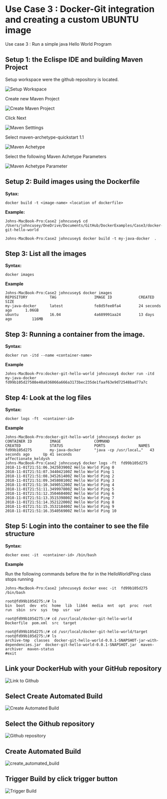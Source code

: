 #  Use Case 3 : Docker-Git integration and creating a custom UBUNTU image

Use case 3 : Run a simple java Hello World Program


## Setup 1: the Eclispe IDE and building Maven Project    

Setup workspace were the github repository is located.   

![Setup Workspace](https://github.com/cusey/ImageForWiki/blob/master/DockerExamples/Case3/Eclipse_workspace.png)

Create new Maven Project     

![Create Maven Project](https://github.com/cusey/ImageForWiki/blob/master/DockerExamples/Case3/Eclipse_create_maven.png)   

Click Next  

![Maven Setttings](https://github.com/cusey/ImageForWiki/blob/master/DockerExamples/Case3/Eclipse_maven_setting.png)   

Select maven-archetype-quickstart 1.1   

![Maven Achetype](https://github.com/cusey/ImageForWiki/blob/master/DockerExamples/Case3/Eclispe_maven_achetype.png)    

Select the following Maven Achetype Parameters    

![Maven Achetype Parameter](https://github.com/cusey/ImageForWiki/blob/master/DockerExamples/Case3/Eclipse_maven_archetype_para.png)

## Setup 2: Build images using the Dockerfile

**Sytax:** 
```
docker build -t <image-name> <location of dockerfile>
```
**Example:**

```
Johns-MacBook-Pro:Case2 johncusey$ cd /Users/johncusey/OneDrive/Documents/GitHub/DockerExamples/Case3/docker-git-hello-world

Johns-MacBook-Pro:Case2 johncusey$ docker build -t my-java-docker  .

```   

## Step 3: List all the images
**Syntax:**   

```
docker images
```
**Example**   

```
Johns-MacBook-Pro:Case2 johncusey$ docker images
REPOSITORY          TAG                 IMAGE ID            CREATED             SIZE
my-java-docker      latest              fe8d5fee0fa4        24 seconds ago      1.06GB
ubuntu              16.04               4a689991aa24        13 days ago         116MB
```  

## Step 3: Running a container from the image. 

**Syntax:**

```
docker run -itd --name <container-name> 
```
**Example**  

```
Johns-MacBook-Pro:docker-git-hello-world johncusey$ docker run -itd  my-java-docker
fd99b105d27508e40a936066a666a3173bec235de1faaf63e9d72548bad77a7c
```   


## Step 4: Look at the log files 

**Syntax:**

```
docker logs -ft  <container-id> 
```
**Example**  

```
Johns-MacBook-Pro:docker-git-hello-world johncusey$ docker ps
CONTAINER ID        IMAGE               COMMAND                  CREATED             STATUS              PORTS               NAMES
fd99b105d275        my-java-docker      "java -cp /usr/local…"   43 seconds ago      Up 41 seconds                           affectionate_keldysh
Johns-MacBook-Pro:Case2 johncusey$ docker logs -ft  fd99b105d275
2018-11-01T21:51:06.342503900Z Hello World Ping 0
2018-11-01T21:51:07.344042100Z Hello World Ping 1
2018-11-01T21:51:08.345261400Z Hello World Ping 2
2018-11-01T21:51:09.345808100Z Hello World Ping 3
2018-11-01T21:51:10.349051200Z Hello World Ping 4
2018-11-01T21:51:11.349997800Z Hello World Ping 5
2018-11-01T21:51:12.350460400Z Hello World Ping 6
2018-11-01T21:51:13.351539800Z Hello World Ping 7
2018-11-01T21:51:14.352122000Z Hello World Ping 8
2018-11-01T21:51:15.353218400Z Hello World Ping 9
2018-11-01T21:51:16.354056900Z Hello World Ping 10
```

## Step 5: Login into the container to see the file structure   

**Syntax:**   

```
docker exec -it  <container-id> /bin/bash
```
**Example**  

Run the following commands before the for in the HelloWorldPing class stops running

```
Johns-MacBook-Pro:Case2 johncusey$ docker exec -it  fd99b105d275 /bin/bash

root@fd99b105d275:/# ls
bin  boot  dev  etc  home  lib  lib64  media  mnt  opt  proc  root  run  sbin  srv  sys  tmp  usr  var

root@fd99b105d275:/# cd /usr/local/docker-git-hello-world
Dockerfile  pom.xml  src  target

root@fd99b105d275:/# cd /usr/local/docker-git-hello-world/target 
root@fd99b105d275:/# ls
archive-tmp  classes  docker-git-hello-world-0.0.1-SNAPSHOT-jar-with-dependencies.jar  docker-git-hello-world-0.0.1-SNAPSHOT.jar  maven-archiver  maven-status
#exit
```    

## Link your DockerHub with your GitHub repository   

![Link to Github](https://github.com/cusey/ImageForWiki/blob/master/DockerExamples/Case3/DockerHub_link_github.png)

## Select Create Automated Build   

![Create Automated Build ](https://github.com/cusey/ImageForWiki/blob/master/DockerExamples/Case3/DockerHub_auto_build.png)  

## Select the Github repository   

![Github repository](https://github.com/cusey/ImageForWiki/blob/master/DockerExamples/Case3/DockerHub_select_repository.png)

## Create Automated Build   

![create_automated_build](https://github.com/cusey/ImageForWiki/blob/master/DockerExamples/Case3/DockerHub_create_automated_build.png)   

## Trigger Build by click trigger button   

![Trigger Build](https://github.com/cusey/ImageForWiki/blob/master/DockerExamples/Case3/DockerHub_trigger_build.png)   

